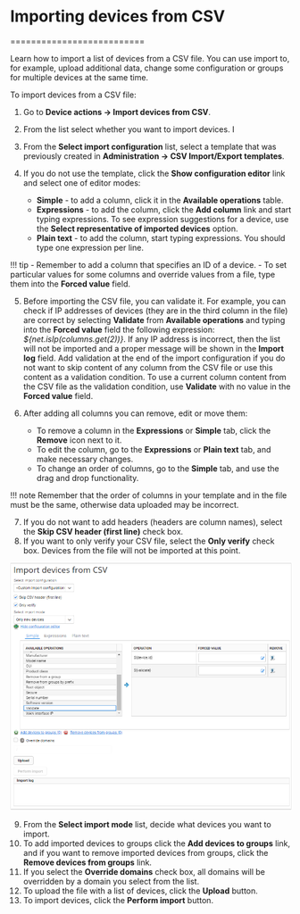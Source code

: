 # Importing devices from CSV
==========================

Learn how to import a list of devices from a CSV file. You can use import to, for example, upload additional data, change some configuration or groups for multiple devices at the same time.

To import devices from a CSV file:

1. Go to **Device actions -> Import devices from CSV**.
2. From the list select whether you want to import devices. I
3. From the **Select import configuration** list, select a template that was previously created in **Administration -> CSV Import/Export templates**.
4. If you do not use the template, click the **Show configuration editor** link and select one of editor modes:

   - **Simple** - to add a column, click it in the **Available operations** table.
   - **Expressions** - to add the column, click the **Add column** link and start typing expressions. To see expression suggestions for a device, use the **Select representative of imported devices** option.
   - **Plain text** - to add the column, start typing expressions. You should type one expression per line.

!!! tip
    - Remember to add a column that specifies an ID of a device.
    - To set particular values for some columns and override values from a file, type them into the **Forced value** field.

5. Before importing the CSV file, you can validate it. For example, you can check if IP addresses of devices (they are in the third column in the file) are correct by selecting **Validate** from **Available operations** and typing into the **Forced value** field the following expression: *${net.isIp(columns.get(2))}*.
   If any IP address is incorrect, then the list will not be imported and a proper message will be shown in the **Import log** field. Add validation at the end of the import configuration if you do not want to skip content of any column from the CSV file or use this content as a validation condition.
   To use a current column content from the CSV file as the validation condition, use **Validate** with no value in the **Forced value** field.
6. After adding all columns you can remove, edit or move them:

   - To remove a column in the **Expressions** or **Simple** tab, click the **Remove** icon next to it.
   - To edit the column, go to the **Expressions** or **Plain text** tab, and make necessary changes.
   - To change an order of columns, go to the **Simple** tab, and use the drag and drop functionality.

!!! note
    Remember that the order of columns in your template and in the file must be the same, otherwise data uploaded may be incorrect.

7. If you do not want to add headers (headers are column names), select the **Skip CSV header (first line)** check box.
8. If you want to only verify your CSV file, select the **Only verify** check box. Devices from the file will not be imported at this point.

![Importing devices from CSV](images/DA_Importing_devices_from_CSV.png "Importing devices from CSV")

9. From the **Select import mode** list, decide what devices you want to import.
10. To add imported devices to groups click the **Add devices to groups** link, and if you want to remove imported devices from groups, click the **Remove devices from groups** link.
11. If you select the **Override domains** check box, all domains will be overridden by a domain you select from the list.
12. To upload the file with a list of devices, click the **Upload** button.
13. To import devices, click the **Perform import** button.
